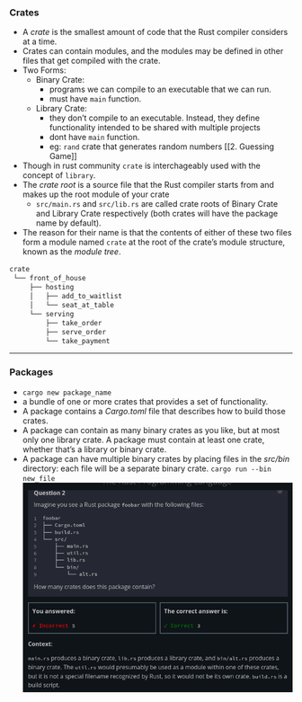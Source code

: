 ### Crates
- A _crate_ is the smallest amount of code that the Rust compiler considers at a time.
- Crates can contain modules, and the modules may be defined in other files that get compiled with the crate.
- Two Forms: 
	- Binary Crate:
		- programs we can compile to an executable that we can run.
		- must have `main` function.
	- Library Crate: 
		- they don’t compile to an executable. Instead, they define functionality intended to be shared with multiple projects
		- dont have `main` function.
		- eg: `rand` crate that generates random numbers [[2. Guessing Game]]
- Though in rust community `crate` is interchageably used with the concept of `library`.
- The _crate root_ is a source file that the Rust compiler starts from and makes up the root module of your crate
	- `src/main.rs` and `src/lib.rs` are called crate roots of Binary Crate and Library Crate respectively (both crates will have the package name by default). 
- The reason for their name is that the contents of either of these two files form a module named `crate` at the root of the crate’s module structure, known as the _module tree_.
```
crate
 └── front_of_house
     ├── hosting
     │   ├── add_to_waitlist
     │   └── seat_at_table
     └── serving
         ├── take_order
         ├── serve_order
         └── take_payment

```
---
### Packages
- `cargo new package_name`
- a bundle of one or more crates that provides a set of functionality.
- A package contains a _Cargo.toml_ file that describes how to build those crates.
- A package can contain as many binary crates as you like, but at most only one library crate. A package must contain at least one crate, whether that’s a library or binary crate.
- A package can have multiple binary crates by placing files in the _src/bin_ directory: each file will be a separate binary crate.
`cargo run --bin new_file`
![ss](/assets/Pasted%20image%2020230308014115.png)